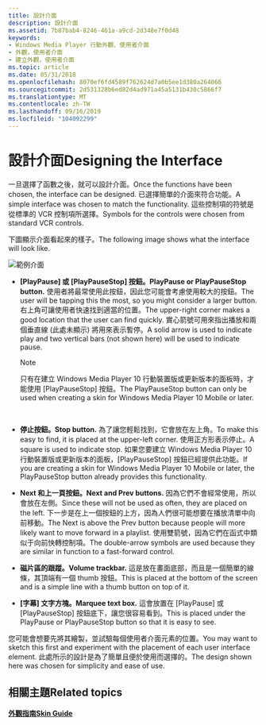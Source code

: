 ```yaml
---
title: 設計介面
description: 設計介面
ms.assetid: 7b87bab4-8246-461a-a9cd-2d348e7f0d48
keywords:
- Windows Media Player 行動外觀、使用者介面
- 外觀，使用者介面
- 建立外觀，使用者介面
ms.topic: article
ms.date: 05/31/2018
ms.openlocfilehash: 8070ef6fd4589f762624d7a0b5ee1d380a264066
ms.sourcegitcommit: 2d531328b6ed82d4ad971a45a5131b430c5866f7
ms.translationtype: MT
ms.contentlocale: zh-TW
ms.lasthandoff: 09/16/2019
ms.locfileid: "104092299"
---
```

# <a name="designing-the-interface"></a><span data-ttu-id="7ada1-106">設計介面</span><span class="sxs-lookup"><span data-stu-id="7ada1-106">Designing the Interface</span></span>

<span data-ttu-id="7ada1-107">一旦選擇了函數之後，就可以設計介面。</span><span class="sxs-lookup"><span data-stu-id="7ada1-107">Once the functions have been chosen, the interface can be designed.</span></span> <span data-ttu-id="7ada1-108">已選擇簡單的介面來符合功能。</span><span class="sxs-lookup"><span data-stu-id="7ada1-108">A simple interface was chosen to match the functionality.</span></span> <span data-ttu-id="7ada1-109">這些控制項的符號是從標準的 VCR 控制項所選擇。</span><span class="sxs-lookup"><span data-stu-id="7ada1-109">Symbols for the controls were chosen from standard VCR controls.</span></span>

<span data-ttu-id="7ada1-110">下圖顯示介面看起來的樣子。</span><span class="sxs-lookup"><span data-stu-id="7ada1-110">The following image shows what the interface will look like.</span></span>

![範例介面](images/ceswmful.png)

-   <span data-ttu-id="7ada1-112">**[PlayPause] 或 [PlayPauseStop] 按鈕。**</span><span class="sxs-lookup"><span data-stu-id="7ada1-112">**PlayPause or PlayPauseStop button.**</span></span> <span data-ttu-id="7ada1-113">使用者將最常使用此按鈕，因此您可能會考慮使用較大的按鈕。</span><span class="sxs-lookup"><span data-stu-id="7ada1-113">The user will be tapping this the most, so you might consider a larger button.</span></span> <span data-ttu-id="7ada1-114">右上角可讓使用者快速找到適當的位置。</span><span class="sxs-lookup"><span data-stu-id="7ada1-114">The upper-right corner makes a good location that the user can find quickly.</span></span> <span data-ttu-id="7ada1-115">實心箭號可用來指出播放和兩個垂直線 (此處未顯示) 將用來表示暫停。</span><span class="sxs-lookup"><span data-stu-id="7ada1-115">A solid arrow is used to indicate play and two vertical bars (not shown here) will be used to indicate pause.</span></span>
    > [!Note]  
    > <span data-ttu-id="7ada1-116">只有在建立 Windows Media Player 10 行動裝置版或更新版本的面板時，才能使用 [PlayPauseStop] 按鈕。</span><span class="sxs-lookup"><span data-stu-id="7ada1-116">The PlayPauseStop button can only be used when creating a skin for Windows Media Player 10 Mobile or later.</span></span>

     

-   <span data-ttu-id="7ada1-117">**停止按鈕。**</span><span class="sxs-lookup"><span data-stu-id="7ada1-117">**Stop button.**</span></span> <span data-ttu-id="7ada1-118">為了讓您輕鬆找到，它會放在左上角。</span><span class="sxs-lookup"><span data-stu-id="7ada1-118">To make this easy to find, it is placed at the upper-left corner.</span></span> <span data-ttu-id="7ada1-119">使用正方形表示停止。</span><span class="sxs-lookup"><span data-stu-id="7ada1-119">A square is used to indicate stop.</span></span> <span data-ttu-id="7ada1-120">如果您要建立 Windows Media Player 10 行動裝置版或更新版本的面板，[PlayPauseStop] 按鈕已經提供此功能。</span><span class="sxs-lookup"><span data-stu-id="7ada1-120">If you are creating a skin for Windows Media Player 10 Mobile or later, the PlayPauseStop button already provides this functionality.</span></span>
-   <span data-ttu-id="7ada1-121">**Next 和上一頁按鈕。**</span><span class="sxs-lookup"><span data-stu-id="7ada1-121">**Next and Prev buttons.**</span></span> <span data-ttu-id="7ada1-122">因為它們不會經常使用，所以會放在左側。</span><span class="sxs-lookup"><span data-stu-id="7ada1-122">Since these will not be used as often, they are placed on the left.</span></span> <span data-ttu-id="7ada1-123">下一步是在上一個按鈕的上方，因為人們很可能想要在播放清單中向前移動。</span><span class="sxs-lookup"><span data-stu-id="7ada1-123">The Next is above the Prev button because people will more likely want to move forward in a playlist.</span></span> <span data-ttu-id="7ada1-124">使用雙箭號，因為它們在函式中類似于向前快轉控制項。</span><span class="sxs-lookup"><span data-stu-id="7ada1-124">The double-arrow symbols are used because they are similar in function to a fast-forward control.</span></span>
-   <span data-ttu-id="7ada1-125">**磁片區的跟蹤。**</span><span class="sxs-lookup"><span data-stu-id="7ada1-125">**Volume trackbar.**</span></span> <span data-ttu-id="7ada1-126">這是放在畫面底部，而且是一個簡單的線條，其頂端有一個 thumb 按鈕。</span><span class="sxs-lookup"><span data-stu-id="7ada1-126">This is placed at the bottom of the screen and is a simple line with a thumb button on top of it.</span></span>
-   <span data-ttu-id="7ada1-127">**[字幕] 文字方塊。**</span><span class="sxs-lookup"><span data-stu-id="7ada1-127">**Marquee text box.**</span></span> <span data-ttu-id="7ada1-128">這會放置在 [PlayPause] 或 [PlayPauseStop] 按鈕底下，讓您很容易看到。</span><span class="sxs-lookup"><span data-stu-id="7ada1-128">This is placed under the PlayPause or PlayPauseStop button so that it is easy to see.</span></span>

<span data-ttu-id="7ada1-129">您可能會想要先將其繪製，並試驗每個使用者介面元素的位置。</span><span class="sxs-lookup"><span data-stu-id="7ada1-129">You may want to sketch this first and experiment with the placement of each user interface element.</span></span> <span data-ttu-id="7ada1-130">此處所示的設計是為了簡單且便於使用而選擇的。</span><span class="sxs-lookup"><span data-stu-id="7ada1-130">The design shown here was chosen for simplicity and ease of use.</span></span>

## <a name="related-topics"></a><span data-ttu-id="7ada1-131">相關主題</span><span class="sxs-lookup"><span data-stu-id="7ada1-131">Related topics</span></span>

<dl> <dt>

[<span data-ttu-id="7ada1-132">**外觀指南**</span><span class="sxs-lookup"><span data-stu-id="7ada1-132">**Skin Guide**</span></span>](skin-guide.md)
</dt> </dl>

 

 




